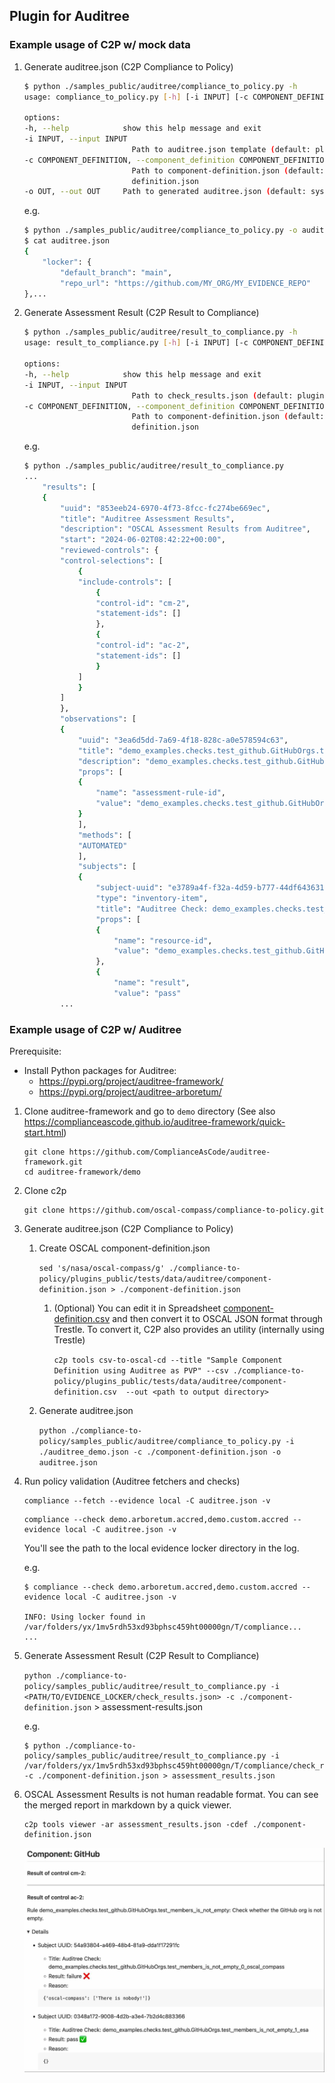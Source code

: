 ## Plugin for Auditree

### Example usage of C2P w/ mock data
1. Generate auditree.json (C2P Compliance to Policy)
    ```sh
    $ python ./samples_public/auditree/compliance_to_policy.py -h
    usage: compliance_to_policy.py [-h] [-i INPUT] [-c COMPONENT_DEFINITION] [-o OUT]

    options:
    -h, --help            show this help message and exit
    -i INPUT, --input INPUT
                            Path to auditree.json template (default: plugins_public/tests/data/auditree/auditree.template.json)
    -c COMPONENT_DEFINITION, --component_definition COMPONENT_DEFINITION
                            Path to component-definition.json (default: plugins_public/tests/data/auditree/component-
                            definition.json
    -o OUT, --out OUT     Path to generated auditree.json (default: system temporary directory)
    ```
    e.g.
    ```sh
    $ python ./samples_public/auditree/compliance_to_policy.py -o auditree.json
    $ cat auditree.json 
    {
        "locker": {
            "default_branch": "main",
            "repo_url": "https://github.com/MY_ORG/MY_EVIDENCE_REPO"
    },...
    ```
1. Generate Assessment Result (C2P Result to Compliance)
    ```sh
    $ python ./samples_public/auditree/result_to_compliance.py -h
    usage: result_to_compliance.py [-h] [-i INPUT] [-c COMPONENT_DEFINITION]

    options:
    -h, --help            show this help message and exit
    -i INPUT, --input INPUT
                            Path to check_results.json (default: plugins_public/tests/data/auditree/check_results.json)
    -c COMPONENT_DEFINITION, --component_definition COMPONENT_DEFINITION
                            Path to component-definition.json (default: plugins_public/tests/data/auditree/component-
                            definition.json
    ```
    e.g.
    ```sh
    $ python ./samples_public/auditree/result_to_compliance.py
    ...
        "results": [
        {
            "uuid": "853eeb24-6970-4f73-8fcc-fc274be669ec",
            "title": "Auditree Assessment Results",
            "description": "OSCAL Assessment Results from Auditree",
            "start": "2024-06-02T08:42:22+00:00",
            "reviewed-controls": {
            "control-selections": [
                {
                "include-controls": [
                    {
                    "control-id": "cm-2",
                    "statement-ids": []
                    },
                    {
                    "control-id": "ac-2",
                    "statement-ids": []
                    }
                ]
                }
            ]
            },
            "observations": [
            {
                "uuid": "3ea6d5dd-7a69-4f18-828c-a0e578594c63",
                "title": "demo_examples.checks.test_github.GitHubOrgs.test_members_is_not_empty",
                "description": "demo_examples.checks.test_github.GitHubOrgs.test_members_is_not_empty",
                "props": [
                {
                    "name": "assessment-rule-id",
                    "value": "demo_examples.checks.test_github.GitHubOrgs.test_members_is_not_empty"
                }
                ],
                "methods": [
                "AUTOMATED"
                ],
                "subjects": [
                {
                    "subject-uuid": "e3789a4f-f32a-4d59-b777-44df643631e6",
                    "type": "inventory-item",
                    "title": "Auditree Check: demo_examples.checks.test_github.GitHubOrgs.test_members_is_not_empty_0_nasa",
                    "props": [
                    {
                        "name": "resource-id",
                        "value": "demo_examples.checks.test_github.GitHubOrgs.test_members_is_not_empty_0_nasa"
                    },
                    {
                        "name": "result",
                        "value": "pass"
            ...
    ```
### Example usage of C2P w/ Auditree

Prerequisite:
- Install Python packages for Auditree:
    - https://pypi.org/project/auditree-framework/
    - https://pypi.org/project/auditree-arboretum/

1. Clone auditree-framework and go to `demo` directory (See also https://complianceascode.github.io/auditree-framework/quick-start.html)
    ```
    git clone https://github.com/ComplianceAsCode/auditree-framework.git
    cd auditree-framework/demo
    ```
1. Clone c2p
    ```
    git clone https://github.com/oscal-compass/compliance-to-policy.git
    ```
1. Generate auditree.json (C2P Compliance to Policy)
    1. Create OSCAL component-definition.json
        
        `sed 's/nasa/oscal-compass/g' ./compliance-to-policy/plugins_public/tests/data/auditree/component-definition.json > ./component-definition.json`
        
        1. (Optional) You can edit it in Spreadsheet [component-definition.csv](/plugins_public/tests/data/auditree/component-definition.csv) and then convert it to OSCAL JSON format through Trestle. To convert it, C2P also provides an utility (internally using Trestle)

            `c2p tools csv-to-oscal-cd --title "Sample Component Definition using Auditree as PVP" --csv ./compliance-to-policy/plugins_public/tests/data/auditree/component-definition.csv  --out <path to output directory>`

    1. Generate auditree.json

        `python ./compliance-to-policy/samples_public/auditree/compliance_to_policy.py -i ./auditree_demo.json -c ./component-definition.json -o auditree.json`

1. Run policy validation (Auditree fetchers and checks)
    ```
    compliance --fetch --evidence local -C auditree.json -v
    ```
    ```
    compliance --check demo.arboretum.accred,demo.custom.accred --evidence local -C auditree.json -v
    ```
    You'll see the path to the local evidence locker directory in the log.
    
    e.g.
    ```
    $ compliance --check demo.arboretum.accred,demo.custom.accred --evidence local -C auditree.json -v

    INFO: Using locker found in /var/folders/yx/1mv5rdh53xd93bphsc459ht00000gn/T/compliance...
    ...
    ```
1. Generate Assessment Result (C2P Result to Compliance)
    
    `python ./compliance-to-policy/samples_public/auditree/result_to_compliance.py -i <PATH/TO/EVIDENCE_LOCKER/check_results.json> -c ./component-definition.json` > assessment-results.json

    e.g.
    ```
    $ python ./compliance-to-policy/samples_public/auditree/result_to_compliance.py -i /var/folders/yx/1mv5rdh53xd93bphsc459ht00000gn/T/compliance/check_results.json -c ./component-definition.json > assessment_results.json
    ```
1. OSCAL Assessment Results is not human readable format. You can see the merged report in markdown by a quick viewer.
    ```
    c2p tools viewer -ar assessment_results.json -cdef ./component-definition.json
    ```
    ![assessment-results-md.auditree.jpg](/docs/public/images/assessment-results-md.auditree.jpg)